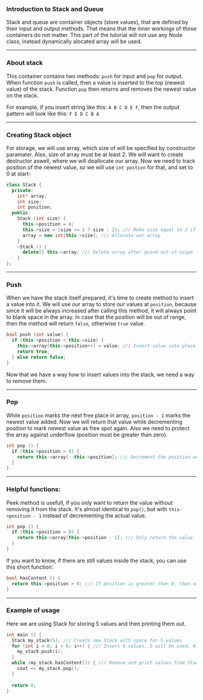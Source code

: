 ### Introduction to Stack and Queue
Stack and queue are container objects (store values), that are defined by their input and output methods.
That means that the inner workings of those containers do not matter.
This part of the tutorial will not use any Node class, instead dynamically alocated array will be used.

---
### About stack
This container contains two methods: ```push``` for input and ```pop``` for output.
When function ```push``` is called, then a value is inserted to the top (newest value) of the stack. 
Function ```pop``` then returns and removes the newest value on the stack.

For example, if you insert string like this: ```A B C D E F```, then the output pattern will look like this: ```F E D C B A```

---
### Creating Stack object
For storage, we will use array, which size of will be specified by constructor paramater. Also, size of array must be at least 2.
We will want to create destructor aswell, where we will deallocate our array.
Now we need to track position of the newest value, so we will use ```int postion``` for that, and set to 0 at start-
```cpp
class Stack {
  private:
    int* array;
    int size;
    int position;
  public:
    Stack (int size) {
      this->position = 0;
      this->size = (size >= 2 ? size : 2); /// Make size equal to 2 if less than 2
      array = new int[this->size]; /// Allocate our array
    }
    ~Stack () {
      delete[] this->array; /// Delete array after goind out-of-scope
    }
};
```

---
### Push
When we have the stack itself prepared, it's time to create method to insert a value into it. 
We will use our array to store our values at ```position```, because since it will be always increased after calling this method, it will always point to blank space in the array.
In case that the position will be out of range, then the method will return ```false```, otherwise ```true``` value.
```cpp
bool push (int value) {
  if (this->position < this->size) {
    this->array[this->position++] = value; /// Insert value into place and move to next free space
    return true;
  } else return false;
}
```
Now that we have a way how to insert values into the stack, we need a way to remove them.

---
### Pop
While ```position``` marks the next free place in array, ```position - 1``` marks the newest value added.
Now we will return that value while decrementing position to mark newest value as free spot again.
Also we need to protect the array against underflow (position must be greater than zero).
```cpp
int pop () {
  if (this->position > 0) {
    return this->array[--this->position]; /// Decrement the position and return the value
  }
}
```

---
### Helpful functions:
Peek method is usefull, if you only want to return the value without removing it from the stack.
It's almost identical to ```pop()```, but with ```this->position - 1``` instead of decrementing the actual value.
```cpp
int pop () {
  if (this->position > 0) {
    return this->array[this->position - 1]; /// Only return the value
  }
}
```
If you want to know, if there are still values inside the stack, you can use this short function:
```cpp
bool hasContent () {
  return this->position > 0; /// If position is greater than 0, then value is stored inside
}
```

---
### Example of usage
Here we are using Stack for storing 5 values and then printing them out.
```cpp
int main () {
  Stack my_stack(5); /// Create new Stack with space for 5 values
  for (int i = 0; i < 6; i++) { /// Insert 6 values, 5 will be used, 6th would be thrown away
    my_stack.push(i);
  }
  while (my_stack.hasContent()) { /// Remove and print values from Stack while it contains more values
    cout << my_stack.pop();
  }
  
  return 0;
}
```
